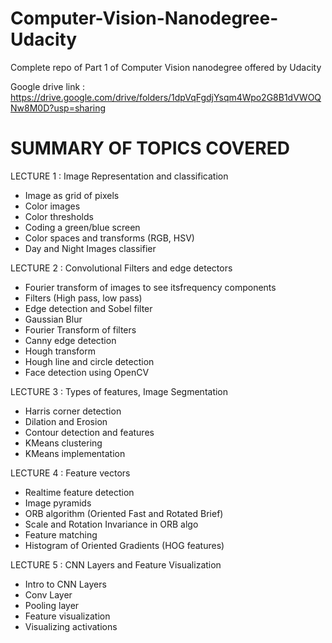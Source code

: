 # Computer-Vision-Nanodegree-Udacity
Complete repo of Part 1 of Computer Vision nanodegree offered by Udacity

Google drive link : https://drive.google.com/drive/folders/1dpVqFgdjYsqm4Wpo2G8B1dVWOQNw8M0D?usp=sharing

# SUMMARY OF TOPICS COVERED 
LECTURE 1 : Image Representation and classification
  - Image as grid of pixels
  - Color images
  - Color thresholds
  - Coding a green/blue screen
  - Color spaces and transforms (RGB, HSV)
  - Day and Night Images classifier

LECTURE 2 : Convolutional Filters and edge detectors
  - Fourier transform of images to see itsfrequency components
  - Filters (High pass, low pass)
  - Edge detection and Sobel filter
  - Gaussian Blur
  - Fourier Transform of filters
  - Canny edge detection
  - Hough transform
  - Hough line and circle detection
  - Face detection using OpenCV
 
LECTURE 3 : Types of features, Image Segmentation
  - Harris corner detection
  - Dilation and Erosion
  - Contour detection and features
  - KMeans clustering
  - KMeans implementation

LECTURE 4 : Feature vectors
  - Realtime feature detection
  - Image pyramids
  - ORB algorithm (Oriented Fast and Rotated Brief)
  - Scale and Rotation Invariance in ORB algo
  - Feature matching
  - Histogram of Oriented Gradients (HOG features)

LECTURE 5 : CNN Layers and Feature Visualization
  - Intro to CNN Layers
  - Conv Layer
  - Pooling layer
  - Feature visualization
  - Visualizing activations
